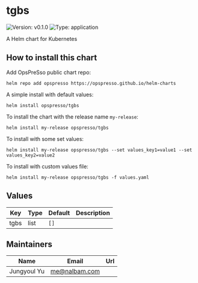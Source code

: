 # tgbs

![Version: v0.1.0](https://img.shields.io/badge/Version-v0.1.0-informational?style=flat-square) ![Type: application](https://img.shields.io/badge/Type-application-informational?style=flat-square)

A Helm chart for Kubernetes

## How to install this chart

Add OpsPreSso public chart repo:

```console
helm repo add opspresso https://opspresso.github.io/helm-charts
```

A simple install with default values:

```console
helm install opspresso/tgbs
```

To install the chart with the release name `my-release`:

```console
helm install my-release opspresso/tgbs
```

To install with some set values:

```console
helm install my-release opspresso/tgbs --set values_key1=value1 --set values_key2=value2
```

To install with custom values file:

```console
helm install my-release opspresso/tgbs -f values.yaml
```

## Values

| Key | Type | Default | Description |
|-----|------|---------|-------------|
| tgbs | list | `[]` |  |

## Maintainers

| Name | Email | Url |
| ---- | ------ | --- |
| Jungyoul Yu | me@nalbam.com |  |
